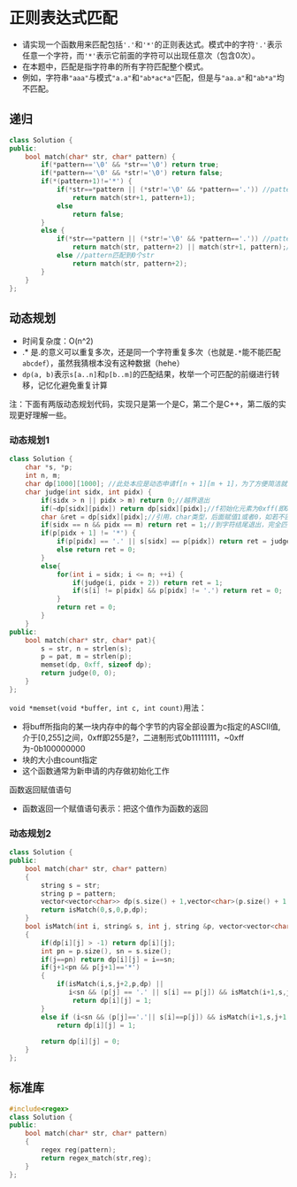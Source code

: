 # 正则表达式匹配

- 请实现一个函数用来匹配包括`'.'`和`'*'`的正则表达式。模式中的字符`'.'`表示任意一个字符，而`'*'`表示它前面的字符可以出现任意次（包含0次）。   
- 在本题中，匹配是指字符串的所有字符匹配整个模式。  
- 例如，字符串`"aaa"`与模式`"a.a"`和`"ab*ac*a"`匹配，但是与`"aa.a"`和`"ab*a"`均不匹配。

 ## 递归

```cpp
class Solution {
public:
    bool match(char* str, char* pattern) {
        if(*pattern=='\0' && *str=='\0') return true;
        if(*pattern=='\0' && *str!='\0') return false;
        if(*(pattern+1)!='*') {
            if(*str==*pattern || (*str!='\0' && *pattern=='.')) //pattern匹配str || str匹配pattern的.即任意
                return match(str+1, pattern+1);
            else
                return false;
        }
        else {
            if(*str==*pattern || (*str!='\0' && *pattern=='.')) //pattern匹配str || str匹配pattern的.即任意
                return match(str, pattern+2) || match(str+1, pattern);//当前匹配则继续下一种模式(pattern+2)，或者仍旧该模式，去匹配下一个str+1
            else //pattern匹配到0个str
                return match(str, pattern+2);
        }
    }
};
```

## 动态规划


- 时间复杂度：O(n^2)
- .* 是.的意义可以重复多次，还是同一个字符重复多次（也就是`.*`能不能匹配`abcdef`），虽然我猜根本没有这种数据（hehe）  
- `dp(a, b)`表示`s[a..n]`和`p[b..m]`的匹配结果，枚举一个可匹配的前缀进行转移，记忆化避免重复计算  

注：下面有两版动态规划代码，实现只是第一个是C，第二个是C++，第二版的实现更好理解一些。

### 动态规划1

```cpp
class Solution {
    char *s, *p;
    int n, m;
    char dp[1000][1000]; //此处本应是动态申请f[n + 1][m + 1]，为了方便简洁就算了
    char judge(int sidx, int pidx) {
        if(sidx > n || pidx > m) return 0;//越界退出
        if(~dp[sidx][pidx]) return dp[sidx][pidx];//f初始化元素为0xff(即0b11111111),在执行该函数过程中某些元素值可能变为0，这句没太看懂（去掉这句也对）
        char &ret = dp[sidx][pidx];//引用，char类型，后面赋值1或者0，如若不匹配为0匹配为1
        if(sidx == n && pidx == m) return ret = 1;//到字符结尾退出，完全匹配
        if(p[pidx + 1] != '*') {
            if(p[pidx] == '.' || s[sidx] == p[pidx]) return ret = judge(sidx + 1, pidx + 1);
            else return ret = 0;
        }
        else{
            for(int i = sidx; i <= n; ++i) {
                if(judge(i, pidx + 2)) return ret = 1;
                if(s[i] != p[pidx] && p[pidx] != '.') return ret = 0;
            }
            return ret = 0;
        }
    }
public:
    bool match(char* str, char* pat){
        s = str, n = strlen(s);
        p = pat, m = strlen(p);
        memset(dp, 0xff, sizeof dp);
        return judge(0, 0);
    }
};
```

`void *memset(void *buffer, int c, int count)`用法：  
- 将buff所指向的某一块内存中的每个字节的内容全部设置为c指定的ASCII值,介于[0,255]之间，0xff即255是?，二进制形式0b11111111，~0xff为-0b100000000     
- 块的大小由count指定  
- 这个函数通常为新申请的内存做初始化工作  

函数返回赋值语句
- 函数返回一个赋值语句表示：把这个值作为函数的返回

### 动态规划2

```cpp
class Solution {
public:
    bool match(char* str, char* pattern)
    {
        string s = str;
        string p = pattern;
        vector<vector<char>> dp(s.size() + 1,vector<char>(p.size() + 1,-1));
        return isMatch(0,s,0,p,dp);
    }
    bool isMatch(int i, string& s, int j, string &p, vector<vector<char>> &dp)
    {
        if(dp[i][j] > -1) return dp[i][j];
        int pn = p.size(), sn = s.size();
        if(j==pn) return dp[i][j] = i==sn;
        if(j+1<pn && p[j+1]=='*')
        {
            if(isMatch(i,s,j+2,p,dp) ||
               i<sn && (p[j] == '.' || s[i] == p[j]) && isMatch(i+1,s,j,p,dp))
                return dp[i][j] = 1;
        }
        else if (i<sn && (p[j]=='.'|| s[i]==p[j]) && isMatch(i+1,s,j+1,p,dp))
            return dp[i][j] = 1;
         
        return dp[i][j] = 0;
    }
};
```

## 标准库

```cpp
#include<regex>
class Solution {
public:
    bool match(char* str, char* pattern)
    {
        regex reg(pattern);
        return regex_match(str,reg);
    }
};
```
